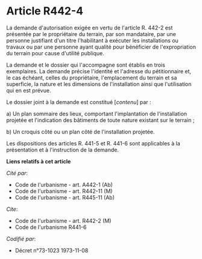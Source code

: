 # Article R442-4

La demande d'autorisation exigée en vertu de l'article R. 442-2 est présentée par le propriétaire du terrain, par son
mandataire, par une personne justifiant d'un titre l'habilitant à exécuter les installations ou travaux ou par une personne
ayant qualité pour bénéficier de l'expropriation du terrain pour cause d'utilité publique.

La demande et le dossier qui l'accompagne sont établis en trois exemplaires. La demande précise l'identité et l'adresse du
pétitionnaire et, le cas échéant, celles du propriétaire, l'emplacement du terrain et sa superficie, la nature et les
dimensions de l'installation ainsi que l'utilisation qui en est prévue.

Le dossier joint à la demande est constitué [*contenu*] par :

a) Un plan sommaire des lieux, comportant l'implantation de l'installation projetée et l'indication des bâtiments de toute
nature existant sur le terrain ;

b) Un croquis côté ou un plan côté de l'installation projetée.

Les dispositions des articles R. 441-5 et R. 441-6 sont applicables à la présentation et à l'instruction de la demande.

**Liens relatifs à cet article**

_Cité par_:

  - Code de l'urbanisme - art. A442-1 (Ab)
  - Code de l'urbanisme - art. R442-11 (M)
  - Code de l'urbanisme - art. R445-11 (Ab)

_Cite_:

  - Code de l'urbanisme - art. R442-2 (M)
  - Code de l'urbanisme R441-6

_Codifié par_:

  - Décret n°73-1023 1973-11-08
